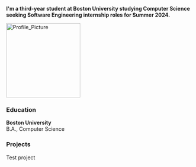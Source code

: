 **I'm a third-year student at Boston University studying Computer Science seeking Software Engineering internship roles for Summer 2024.**

<html>
    
<head>
    <link href="/assets/css/brands.css" rel="stylesheet">
</head>


<img src="/assets/images/Profile_Picture.jpg" alt="Profile_Picture" width="200" length="200" border-style:none />

<body>
    <i class="fa-brands fa-linkedin"></i>
</body>

</html>

### Education
**Boston University**  
B.A., Computer Science

### Projects

Test project

